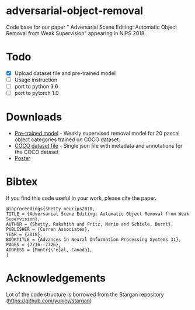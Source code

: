 # adversarial-object-removal
Code base for our paper " Adversarial Scene Editing: Automatic Object Removal from Weak Supervision" appearing in NIPS 2018.

# Todo
- [x] Upload dataset file and pre-trained model
- [ ] Usage instruction
- [ ] port to python 3.6
- [ ] port to pytorch 1.0

# Downloads
* [Pre-trained model](https://datasets.d2.mpi-inf.mpg.de/rakshith/object_removal_nips/checkpoint_stargan_coco_fulleditor_LowResMask_pascal_RandDiscrWdecay_wgan_30pcUnion_noGT_imnet_V2_msz32_ftuneMask_withPmask_L1150_tv_nb4_styleloss3k_248_1570.pth.tar) - Weakly supervised removal model for 20 pascal object categories trained on COCO dataset.
* [COCO dataset file](https://datasets.d2.mpi-inf.mpg.de/rakshith/object_removal_nips/datasetBoxAnn_80pcMaxObj_mrcnnval.json) - Single json file with metadata and annotations for the COCO dataset
* [Poster](https://datasets.d2.mpi-inf.mpg.de/rakshith/object_removal_nips/NIPS2018_poster.pdf)

# Bibtex
If you find this code useful in your work, please cite the paper.
```
@inproceedings{shetty_neurips2018,
TITLE = {Adversarial Scene Editing: Automatic Object Removal from Weak Supervision},
AUTHOR = {Shetty, Rakshith and Fritz, Mario and Schiele, Bernt},
PUBLISHER = {Curran Associates},
YEAR = {2018},
BOOKTITLE = {Advances in Neural Information Processing Systems 31},
PAGES = {7716--7726},
ADDRESS = {Montr{\'e}al, Canada},
}
```

# Acknowledgements
Lot of the code structure is borrowed from the Stargan repository (https://github.com/yunjey/stargan)
